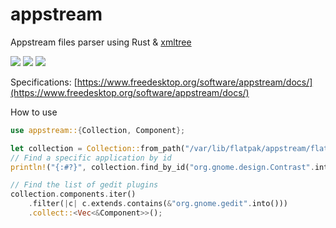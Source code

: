 # appstream
Appstream files parser using Rust & [xmltree](https://docs.rs/xmltree/)

[![](https://docs.rs/appstream/badge.svg)](https://docs.rs/appstream/) [![](https://img.shields.io/crates/v/appstream)](https://crates.io/crates/appstream) ![](https://github.com/bilelmoussaoui/appstream/workflows/CI/badge.svg)

Specifications: [https://www.freedesktop.org/software/appstream/docs/](https://www.freedesktop.org/software/appstream/docs/)


How to use
```rust
use appstream::{Collection, Component};

let collection = Collection::from_path("/var/lib/flatpak/appstream/flathub/x86_64/active/appstream.xml".into()).unwrap();
// Find a specific application by id
println!("{:#?}", collection.find_by_id("org.gnome.design.Contrast".into()));

// Find the list of gedit plugins
collection.components.iter()
    .filter(|c| c.extends.contains(&"org.gnome.gedit".into()))
    .collect::<Vec<&Component>>();
``` 
